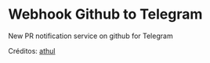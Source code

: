 # Webhook Github to Telegram

New PR notification service on github for Telegram

Créditos: [athul](https://github.com/athul/Telegram-GH-Webhooks)
